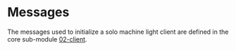 <!--
order: 4
-->

# Messages

The messages used to initialize a solo machine light client are defined in the
core sub-module [02-client](../../../core/spec/04_messages.md).

